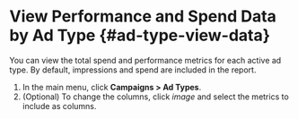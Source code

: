 # View Performance and Spend Data by Ad Type {#ad-type-view-data}

You can view the total spend and performance metrics for each active ad type. By default, impressions and spend are included in the report.

1. In the main menu, click **Campaigns > Ad Types**.
1. (Optional) To change the columns, click _image_ and select the metrics to include as columns.
